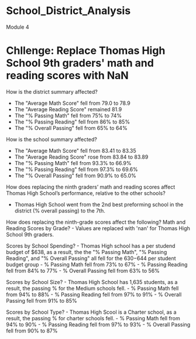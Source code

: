 # School_District_Analysis
Module 4


# Chllenge: Replace Thomas High School 9th graders' math and reading scores with NaN
How is the district summary affected?
  - The "Average Math Score" fell from 79.0 to 78.9
  - The "Average Reading Score" remained 81.9
  - The "% Passing Math" fell from 75% to 74%
  - The "% Passing Reading" fell from 86% to 85%
  - The "% Overall Passing" fell from 65% to 64%

How is the school summary affected?
  - The "Average Math Score" fell from 83.41 to 83.35
  - The "Average Reading Score" rose from 83.84 to 83.89
  - The "% Passing Math" fell from 93.3% to 66.9%
  - The "% Passing Reading" fell from 97.3% to 69.6%
  - The "% Overall Passing" fell from 90.9% to 65.0%
  
How does replacing the ninth graders’ math and reading scores affect Thomas High School’s performance, relative to the other schools?
  - Thomas High School went from the 2nd best preforming school in the district (% overall passing) to the 7th.
  
How does replacing the ninth-grade scores affect the following?
  Math and Reading Scores by Grade?
    - Values are replaced with 'nan' for Thomas High School 9th graders.
  
  Scores by School Spending?
    - Thomas High school has a per studend budget of $638, as a result, the the "% Passing Math", "% Passing Reading", and "% Overall Passing" all fell for         the $630-$644 per student budget group
        - % Passing Math fell from 73% to 67%
        - % Passing Reading fell from 84% to 77%
        - % Overall Passing fell from 63% to 56%
      
  Scores by School Size?
    - Thomas High School has 1,635 students, as a result, the passing % for the Medium schools fell.
        - % Passing Math fell from 94% to 88%
        - % Passing Reading fell from 97% to 91%
        - % Overall Passing fell from 91% to 85%
  
  Scores by School Type?
    - Thomas High Scool is a Charter school, as a result, the passing % for charter schools fell.
        - % Passing Math fell from 94% to 90%
        - % Passing Reading fell from 97% to 93%
        - % Overall Passing fell from 90% to 87%
